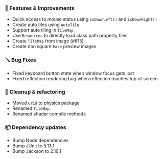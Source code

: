 ### 🚀 Features & improvements

- Quick access to mouse status using `isDownLeft()` and `isDownRight()`
- Create auto tiles using `AutoTile`
- Support auto tiling in `TileMap`
- Use `Resources` to directly load class path property files
- Create `TileMap` from image (#615)
- Create non square `Ease` preview images

### 🪛 Bug Fixes

- Fixed keyboard button state when window focus gets lost
- Fixed reflection rendering bug when reflection touches top of screen

### 🧽 Cleanup & refactoring

- Moved `Grid` to physics package
- Renamed `TileMap`
- Renamed shader compile methods

### 📦 Dependency updates

- Bump Node dependencies
- Bump JUnit to 5.13.1
- Bump Jackson to 2.19.1